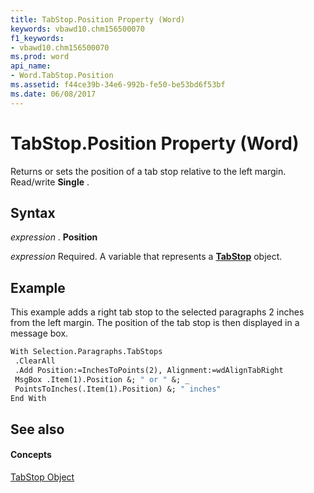 ```yaml
---
title: TabStop.Position Property (Word)
keywords: vbawd10.chm156500070
f1_keywords:
- vbawd10.chm156500070
ms.prod: word
api_name:
- Word.TabStop.Position
ms.assetid: f44ce39b-34e6-992b-fe50-be53bd6f53bf
ms.date: 06/08/2017
---
```



# TabStop.Position Property (Word)

Returns or sets the position of a tab stop relative to the left margin. Read/write **Single** .


## Syntax

 _expression_ . **Position**

 _expression_ Required. A variable that represents a **[TabStop](tabstop-object-word.md)** object.


## Example

This example adds a right tab stop to the selected paragraphs 2 inches from the left margin. The position of the tab stop is then displayed in a message box.


```vb
With Selection.Paragraphs.TabStops 
 .ClearAll 
 .Add Position:=InchesToPoints(2), Alignment:=wdAlignTabRight 
 MsgBox .Item(1).Position &; " or " &; _ 
 PointsToInches(.Item(1).Position) &; " inches" 
End With
```


## See also


#### Concepts


[TabStop Object](tabstop-object-word.md)

